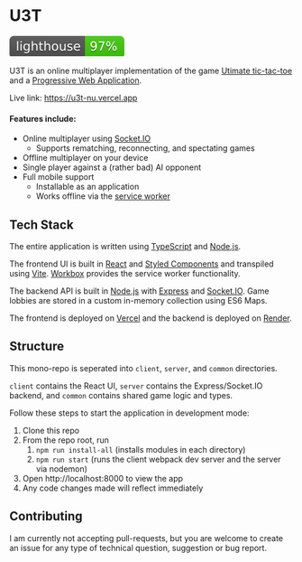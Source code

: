 # U3T

[![Lighthouse](./lighthouse.svg)](https://github.com/emazzotta/lighthouse-badges)

U3T is an online multiplayer implementation of the game [Utimate tic-tac-toe](https://en.wikipedia.org/wiki/Ultimate_tic-tac-toe) and a [Progressive Web Application](https://web.dev/progressive-web-apps/).

Live link: https://u3t-nu.vercel.app

#### Features include:

- Online multiplayer using [Socket.IO](https://socket.io/)
  - Supports rematching, reconnecting, and spectating games
- Offline multiplayer on your device
- Single player against a (rather bad) AI opponent
- Full mobile support
  - Installable as an application
  - Works offline via the [service worker](https://developers.google.com/web/fundamentals/primers/service-workers)

## Tech Stack

The entire application is written using [TypeScript](https://www.typescriptlang.org/) and [Node.js](https://nodejs.org/).

The frontend UI is built in [React](https://reactjs.org/) and [Styled Components](https://styled-components.com/) and transpiled using [Vite](https://vite.dev/). [Workbox](https://developers.google.com/web/tools/workbox) provides the service worker functionality.

The backend API is built in [Node.js](https://nodejs.org/) with [Express](https://expressjs.com/) and [Socket.IO](https://socket.io/). Game lobbies are stored in a custom in-memory collection using ES6 Maps.

The frontend is deployed on [Vercel](https://vercel.com/) and the backend is deployed on [Render](https://render.com/).

## Structure

This mono-repo is seperated into `client`, `server`, and `common` directories.

`client` contains the React UI, `server` contains the Express/Socket.IO backend, and `common` contains shared game logic and types.

Follow these steps to start the application in development mode:

1. Clone this repo
2. From the repo root, run
   1. `npm run install-all` (installs modules in each directory)
   2. `npm run start` (runs the client webpack dev server and the server via nodemon)
3. Open http://localhost:8000 to view the app
4. Any code changes made will reflect immediately

## Contributing

I am currently not accepting pull-requests, but you are welcome to create an issue for any type of technical question, suggestion or bug report.
